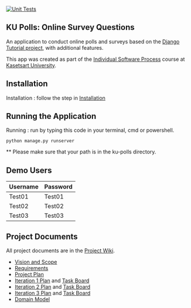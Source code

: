[![Unit Tests](https://github.com/TAGCH/ku-polls/actions/workflows/ku-polls-unittest.yml/badge.svg)](https://github.com/TAGCH/ku-polls/actions/workflows/ku-polls-unittest.yml)
## KU Polls: Online Survey Questions 

An application to conduct online polls and surveys based
on the [Django Tutorial project](https://docs.djangoproject.com/en/4.1/intro/), with
additional features.

This app was created as part of the [Individual Software Process](
https://cpske.github.io/ISP) course at [Kasetsart University](https://www.ku.ac.th).

## Installation

Installation : follow the step in [Installation](https://github.com/TAGCH/ku-polls/blob/iteration4/Installation.md)

## Running the Application

Running : run by typing this code in your terminal, cmd or powershell.
```
python manage.py runserver
```

** Please make sure that your path is in the ku-polls directory.

## Demo Users
| Username  | Password        |
|-----------|-----------------|
|   Test01   | Test01 |
|   Test02   | Test02 |
|   Test03   | Test03 |

## Project Documents

All project documents are in the [Project Wiki](../../wiki/Home).

- [Vision and Scope](../../wiki/Vision%20and%20Scope)
- [Requirements](../../wiki/Requirements)
- [Project Plan](../../wiki/Project%20Plan)
- [Iteration 1 Plan](../../wiki/Iteration%201%20Plan) and [Task Board](https://github.com/users/TAGCH/projects/6/views/2)
- [Iteration 2 Plan](../../wiki/Iteration%202%20Plan) and [Task Board](https://github.com/users/TAGCH/projects/6/views/3)
- [Iteration 3 Plan](../../wiki/Iteration%203%20Plan) and [Task Board](https://github.com/users/TAGCH/projects/6/views/4)
- [Domain Model](../../wiki/Domain%20Model)